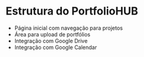 # Estrutura do PortfolioHUB

- Página inicial com navegação para projetos
- Área para upload de portfólios
- Integração com Google Drive
- Integração com Google Calendar
